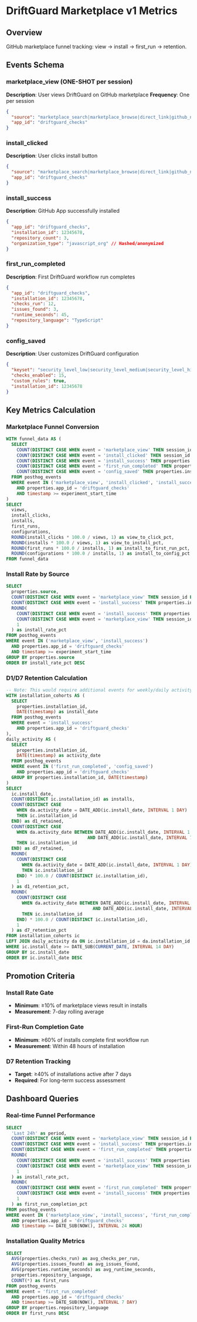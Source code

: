 # DriftGuard Marketplace v1 Metrics

## Overview
GitHub marketplace funnel tracking: view → install → first_run → retention.

## Events Schema

### marketplace_view (ONE-SHOT per session)
**Description**: User views DriftGuard on GitHub marketplace
**Frequency**: One per session
```json
{
  "source": "marketplace_search|marketplace_browse|direct_link|github_notification|referral",
  "app_id": "driftguard_checks"
}
```

### install_clicked  
**Description**: User clicks install button
```json
{
  "source": "marketplace_search|marketplace_browse|direct_link|github_notification|referral",
  "app_id": "driftguard_checks"
}
```

### install_success
**Description**: GitHub App successfully installed  
```json
{
  "app_id": "driftguard_checks",
  "installation_id": 12345678,
  "repository_count": 3,
  "organization_type": "javascript_org" // Hashed/anonymized
}
```

### first_run_completed
**Description**: First DriftGuard workflow run completes
```json
{
  "app_id": "driftguard_checks", 
  "installation_id": 12345678,
  "checks_run": 12,
  "issues_found": 3,
  "runtime_seconds": 45,
  "repository_language": "TypeScript"
}
```

### config_saved
**Description**: User customizes DriftGuard configuration
```json
{
  "keyset": "security_level_low|security_level_medium|security_level_high|custom",
  "checks_enabled": 15,
  "custom_rules": true,
  "installation_id": 12345678  
}
```

## Key Metrics Calculation

### Marketplace Funnel Conversion
```sql
WITH funnel_data AS (
  SELECT
    COUNT(DISTINCT CASE WHEN event = 'marketplace_view' THEN session_id END) as views,
    COUNT(DISTINCT CASE WHEN event = 'install_clicked' THEN session_id END) as install_clicks,
    COUNT(DISTINCT CASE WHEN event = 'install_success' THEN properties.installation_id END) as installs,
    COUNT(DISTINCT CASE WHEN event = 'first_run_completed' THEN properties.installation_id END) as first_runs,
    COUNT(DISTINCT CASE WHEN event = 'config_saved' THEN properties.installation_id END) as configurations
  FROM posthog_events
  WHERE event IN ('marketplace_view', 'install_clicked', 'install_success', 'first_run_completed', 'config_saved')
    AND properties.app_id = 'driftguard_checks'
    AND timestamp >= experiment_start_time
)
SELECT 
  views,
  install_clicks,
  installs,
  first_runs,
  configurations,
  ROUND(install_clicks * 100.0 / views, 1) as view_to_click_pct,
  ROUND(installs * 100.0 / views, 1) as view_to_install_pct,
  ROUND(first_runs * 100.0 / installs, 1) as install_to_first_run_pct,
  ROUND(configurations * 100.0 / installs, 1) as install_to_config_pct
FROM funnel_data
```

### Install Rate by Source
```sql
SELECT 
  properties.source,
  COUNT(DISTINCT CASE WHEN event = 'marketplace_view' THEN session_id END) as views,
  COUNT(DISTINCT CASE WHEN event = 'install_success' THEN properties.installation_id END) as installs,
  ROUND(
    COUNT(DISTINCT CASE WHEN event = 'install_success' THEN properties.installation_id END) * 100.0 /
    COUNT(DISTINCT CASE WHEN event = 'marketplace_view' THEN session_id END),
    1
  ) as install_rate_pct
FROM posthog_events
WHERE event IN ('marketplace_view', 'install_success')
  AND properties.app_id = 'driftguard_checks'
  AND timestamp >= experiment_start_time
GROUP BY properties.source
ORDER BY install_rate_pct DESC
```

### D1/D7 Retention Calculation
```sql
-- Note: This would require additional events for weekly/daily activity
WITH installation_cohorts AS (
  SELECT 
    properties.installation_id,
    DATE(timestamp) as install_date
  FROM posthog_events
  WHERE event = 'install_success'
    AND properties.app_id = 'driftguard_checks'
),
daily_activity AS (
  SELECT 
    properties.installation_id,
    DATE(timestamp) as activity_date
  FROM posthog_events  
  WHERE event IN ('first_run_completed', 'config_saved')
    AND properties.app_id = 'driftguard_checks'
  GROUP BY properties.installation_id, DATE(timestamp)
)
SELECT 
  ic.install_date,
  COUNT(DISTINCT ic.installation_id) as installs,
  COUNT(DISTINCT CASE 
    WHEN da.activity_date = DATE_ADD(ic.install_date, INTERVAL 1 DAY) 
    THEN ic.installation_id 
  END) as d1_retained,
  COUNT(DISTINCT CASE 
    WHEN da.activity_date BETWEEN DATE_ADD(ic.install_date, INTERVAL 1 DAY) 
                               AND DATE_ADD(ic.install_date, INTERVAL 7 DAY)
    THEN ic.installation_id
  END) as d7_retained,
  ROUND(
    COUNT(DISTINCT CASE 
      WHEN da.activity_date = DATE_ADD(ic.install_date, INTERVAL 1 DAY) 
      THEN ic.installation_id 
    END) * 100.0 / COUNT(DISTINCT ic.installation_id),
    1
  ) as d1_retention_pct,
  ROUND(
    COUNT(DISTINCT CASE 
      WHEN da.activity_date BETWEEN DATE_ADD(ic.install_date, INTERVAL 1 DAY) 
                                 AND DATE_ADD(ic.install_date, INTERVAL 7 DAY)
      THEN ic.installation_id
    END) * 100.0 / COUNT(DISTINCT ic.installation_id),
    1
  ) as d7_retention_pct
FROM installation_cohorts ic
LEFT JOIN daily_activity da ON ic.installation_id = da.installation_id
WHERE ic.install_date >= DATE_SUB(CURRENT_DATE, INTERVAL 14 DAY)
GROUP BY ic.install_date
ORDER BY ic.install_date DESC
```

## Promotion Criteria

### Install Rate Gate
- **Minimum**: ≥10% of marketplace views result in installs
- **Measurement**: 7-day rolling average

### First-Run Completion Gate  
- **Minimum**: ≥60% of installs complete first workflow run
- **Measurement**: Within 48 hours of installation

### D7 Retention Tracking
- **Target**: ≥40% of installations active after 7 days
- **Required**: For long-term success assessment

## Dashboard Queries

### Real-time Funnel Performance
```sql
SELECT 
  'Last 24h' as period,
  COUNT(DISTINCT CASE WHEN event = 'marketplace_view' THEN session_id END) as views,
  COUNT(DISTINCT CASE WHEN event = 'install_success' THEN properties.installation_id END) as installs,
  COUNT(DISTINCT CASE WHEN event = 'first_run_completed' THEN properties.installation_id END) as first_runs,
  ROUND(
    COUNT(DISTINCT CASE WHEN event = 'install_success' THEN properties.installation_id END) * 100.0 /
    COUNT(DISTINCT CASE WHEN event = 'marketplace_view' THEN session_id END),
    1
  ) as install_rate_pct,
  ROUND(
    COUNT(DISTINCT CASE WHEN event = 'first_run_completed' THEN properties.installation_id END) * 100.0 /
    COUNT(DISTINCT CASE WHEN event = 'install_success' THEN properties.installation_id END),
    1  
  ) as first_run_completion_pct
FROM posthog_events
WHERE event IN ('marketplace_view', 'install_success', 'first_run_completed')
  AND properties.app_id = 'driftguard_checks'
  AND timestamp >= DATE_SUB(NOW(), INTERVAL 24 HOUR)
```

### Installation Quality Metrics
```sql
SELECT
  AVG(properties.checks_run) as avg_checks_per_run,
  AVG(properties.issues_found) as avg_issues_found,
  AVG(properties.runtime_seconds) as avg_runtime_seconds,
  properties.repository_language,
  COUNT(*) as first_runs
FROM posthog_events
WHERE event = 'first_run_completed'
  AND properties.app_id = 'driftguard_checks'  
  AND timestamp >= DATE_SUB(NOW(), INTERVAL 7 DAY)
GROUP BY properties.repository_language
ORDER BY first_runs DESC
```
